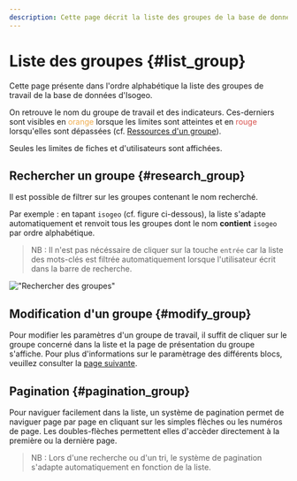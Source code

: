 ```yaml
---
description: Cette page décrit la liste des groupes de la base de données Isogeo dans l'application Isogeo Manager.
---
```


# Liste des groupes {#list_group}

Cette page présente dans l'ordre alphabétique la liste des groupes de travail de la base de données d'Isogeo.

On retrouve le nom du groupe de travail et des indicateurs. Ces-derniers sont visibles en  <span style="color:#f0ad4e">orange</span> lorsque les limites sont atteintes et en <span style="color:#d9534f">rouge</span> lorsqu'elles sont dépassées (cf. [Ressources d'un groupe](/fr/groups/details.md#ressources)).

Seules les limites de fiches et d'utilisateurs sont affichées.

## Rechercher un groupe {#research_group}

Il est possible de filtrer sur les groupes contenant le nom recherché.

Par exemple : en tapant `isogeo` (cf. figure ci-dessous), la liste s'adapte automatiquement et renvoit tous les groupes dont le nom **contient** `isogeo` par ordre alphabétique.

> NB : Il n'est pas nécéssaire de cliquer sur la touche `entrée` car la liste des mots-clés est filtrée automatiquement lorsque l'utilisateur écrit dans la barre de recherche.

!["Rechercher des groupes"](/assets/groups_research_isogeo.png)

## Modification d'un groupe {#modify_group}

Pour modifier les paramètres d'un groupe de travail, il suffit de cliquer sur le groupe concerné dans la liste et la page de présentation du groupe s'affiche. Pour plus d'informations sur le paramètrage des différents blocs, veuillez consulter la [page suivante](details.md).

## Pagination {#pagination_group}

Pour naviguer facilement dans la liste, un système de pagination permet de naviguer page par page en cliquant sur les simples flèches ou les numéros de page. Les doubles-flèches permettent elles d'accèder directement à la première ou la dernière page.

> NB : Lors d'une recherche ou d'un tri, le système de pagination s'adapte automatiquement en fonction de la liste.